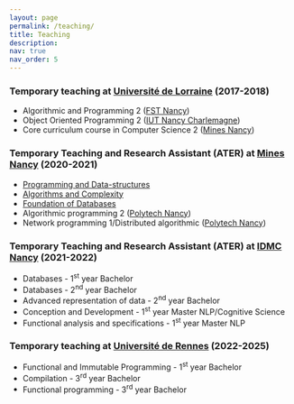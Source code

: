 ```yaml
---
layout: page
permalink: /teaching/
title: Teaching
description:
nav: true
nav_order: 5
---
```


### Temporary teaching at [Université de Lorraine](https://www.univ-lorraine.fr/en/univ-lorraine) (2017-2018)
* Algorithmic and Programming 2 ([FST Nancy](https://fst-en.univ-lorraine.fr))
* Object Oriented Programming 2 ([IUT Nancy Charlemagne](https://iut-charlemagne.univ-lorraine.fr))
* Core curriculum course in Computer Science 2 ([Mines Nancy](https://mines-nancy.univ-lorraine.fr/en))

### Temporary Teaching and Research Assistant (ATER) at [Mines Nancy](https://mines-nancy.univ-lorraine.fr/en) (2020-2021)
* [Programming and Data-structures](https://www.depinfonancy.net/teaching/1st-year-s5-s6/tcs13)
* [Algorithms and Complexity](https://www.depinfonancy.net/teaching/1st-year-s5-s6/tcs23)
* [Foundation of Databases](https://www.depinfonancy.net/teaching-ancien/old-stuff/si244)
* Algorithmic programming 2 ([Polytech Nancy](https://polytech-nancy.univ-lorraine.fr/en))
* Network programming 1/Distributed algorithmic ([Polytech Nancy](https://polytech-nancy.univ-lorraine.fr/en))

### Temporary Teaching and Research Assistant (ATER) at [IDMC Nancy](https://idmc.univ-lorraine.fr) (2021-2022)
* Databases - 1<sup>st</sup> year Bachelor
* Databases - 2<sup>nd</sup> year Bachelor
* Advanced representation of data - 2<sup>nd</sup> year Bachelor
* Conception and Development - 1<sup>st</sup> year Master NLP/Cognitive Science
* Functional analysis and specifications - 1<sup>st</sup> year Master NLP

### Temporary teaching at [Université de Rennes](https://www.univ-rennes.fr/en) (2022-2025)
* Functional and Immutable Programming - 1<sup>st</sup> year Bachelor
* Compilation - 3<sup>rd</sup> year Bachelor
* Functional programming - 3<sup>rd</sup> year Bachelor
